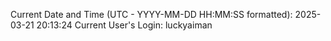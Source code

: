 Current Date and Time (UTC - YYYY-MM-DD HH:MM:SS formatted): 2025-03-21 20:13:24
Current User's Login: luckyaiman
